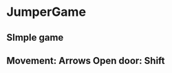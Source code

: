 # JumperGame
SImple game
----------------------------------------------------
Movement: Arrows
Open door: Shift
----------------------------------------------------
